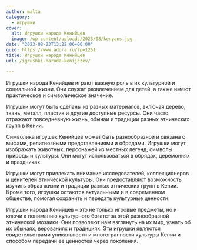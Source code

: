 ```yaml
---
author: malta
category:
  - игрушки
cover:
  alt: Игрушки народа Кенийцев
  image: /wp-content/uploads/2023/08/kenyans.jpg
date: "2023-08-23T13:22:06+00:00"
guid: https://www.adora.ru/?p=1251
title: Игрушки народа Кенийцев
url: /igrushki-naroda-kenijczev/

---
```

Игрушки народа Кенийцев играют важную роль в их культурной и социальной жизни. Они служат развлечением для детей, а также имеют практическое и символическое значение.

Игрушки могут быть сделаны из разных материалов, включая дерево, ткань, металл, пластик и другие доступные ресурсы. Они часто отражают повседневную жизнь, обычаи и традиции разных этнических групп в Кении.

Символика игрушек Кенийцев может быть разнообразной и связана с мифами, религиозными представлениями и обрядами. Игрушки могут изображать животных, персонажей из местных легенд, символы природы и культуры. Они могут использоваться в обрядах, церемониях и праздниках.

Игрушки могут привлекать внимание исследователей, коллекционеров и ценителей этнической культуры. Они предоставляют возможность изучить образ жизни и традиции разных этнических групп в Кении. Кроме того, игрушки остаются актуальными и в современном обществе, помогая сохранить и передать культурные ценности.

Игрушки народа Кенийцев – это не только игровые предметы, но и ключи к пониманию культурного богатства этой разнообразной этнической мозаики. Они позволяют нам взглянуть на их мир, узнать об их обычаях, верованиях и традициях. Эти игрушки являются свидетельствами уникальности и многогранности культуры Кении и способом передачи ее ценностей через поколения.
